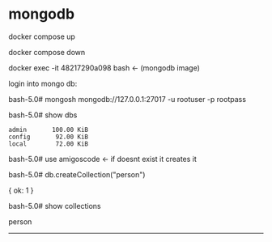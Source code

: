# mongodb

docker compose up

docker compose down


docker exec -it 48217290a098 bash  <- (mongodb image)


login into mongo db:

bash-5.0# mongosh mongodb://127.0.0.1:27017 -u rootuser -p rootpass

bash-5.0# show dbs

    admin       100.00 KiB
    config       92.00 KiB
    local        72.00 KiB
    
    
bash-5.0# use amigoscode  <- if doesnt exist it creates it

bash-5.0# db.createCollection("person")

{ ok: 1 }


bash-5.0# show collections

person

--------------
